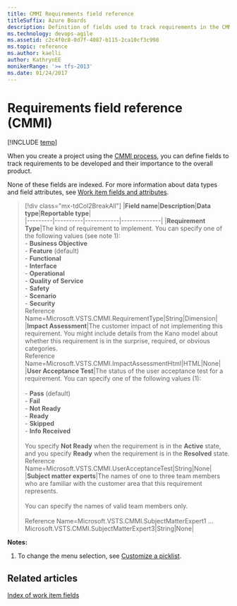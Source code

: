 ```yaml
---
title: CMMI Requirements field reference 
titleSuffix: Azure Boards
description: Definition of fields used to track requirements in the CMMI process for Azure Boards, Azure DevOps, & Team Foundation Server  
ms.technology: devops-agile
ms.assetid: c2c4f0c8-0d7f-4087-b115-2ca10cf3c998
ms.topic: reference
ms.author: kaelli
author: KathrynEE
monikerRange: '>= tfs-2013'
ms.date: 01/24/2017
---
```


# Requirements field reference (CMMI)

[!INCLUDE [temp](../../../includes/version-vsts-tfs-all-versions.md)]

When you create a project using the [CMMI process](../cmmi-process.md), you can define fields to track requirements to be developed and their importance to the overall product.  
  
None of these fields are indexed. For more information about data types and field attributes, see [Work item fields and attributes](../../work-item-fields.md).  
  
> [!div class="mx-tdCol2BreakAll"]
> |**Field name**|**Description**|**Data type**|**Reportable type**|  
> |---------|----------|------------|--------------| 
> |**Requirement Type**|The kind of requirement to implement. You can specify one of the following values (see note 1):<br/>-   **Business Objective**<br/>-   **Feature** (default)<br/>-   **Functional**<br />-   **Interface**<br />-   **Operational**<br/>-   **Quality of Service**<br />-   **Safety**<br />-   **Scenario**<br />-   **Security**<br/>Reference Name=Microsoft.VSTS.CMMI.RequirementType|String|Dimension| 
> |**Impact Assessment**|The customer impact of not implementing this requirement. You might include details from the Kano model about whether this requirement is in the surprise, required, or obvious categories.<br />Reference Name=Microsoft.VSTS.CMMI.ImpactAssessmentHtml|HTML|None| 
> |**User Acceptance Test**|The status of the user acceptance test for a requirement. You can specify one of the following values (1):<br /><br/>-   **Pass** (default)<br />-   **Fail**<br/>-   **Not Ready**<br />-   **Ready**<br />-   **Skipped**<br />-   **Info Received**<br/><br/>You specify **Not Ready** when the requirement is in the **Active** state, and you specify **Ready** when the requirement is in the **Resolved** state.<br />Reference Name=Microsoft.VSTS.CMMI.UserAcceptanceTest|String|None| 
> |**Subject matter experts**|The names of one to three team members who are familiar with the customer area that this requirement represents.<br/><br/>You can specify the names of valid team members only.<br/><br/>Reference Name=Microsoft.VSTS.CMMI.SubjectMatterExpert1 &hellip;Microsoft.VSTS.CMMI.SubjectMatterExpert3|String|None|  
  
**Notes:**  

1.  To change the menu selection, see [Customize a picklist](../../../../reference/add-modify-field.md).  
  
## Related articles
 [Index of work item fields](../work-item-field.md)